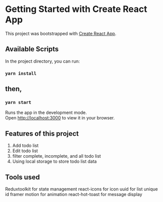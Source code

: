 # Getting Started with Create React App

This project was bootstrapped with [Create React App](https://github.com/facebook/create-react-app).

## Available Scripts

In the project directory, you can run:

### `yarn install`

## then,

### `yarn start`

Runs the app in the development mode.\
Open [http://localhost:3000](http://localhost:3000) to view it in your browser.

## Features of this project

1.  Add todo list
2.  Edit todo list
3.  filter complete, incomplete, and all todo list
4.  Using local storage to store todo list data

## Tools used

Reduxtoolkit for state management
react-icons for icon
uuid for list unique id
framer motion for animation
react-hot-toast for message display
